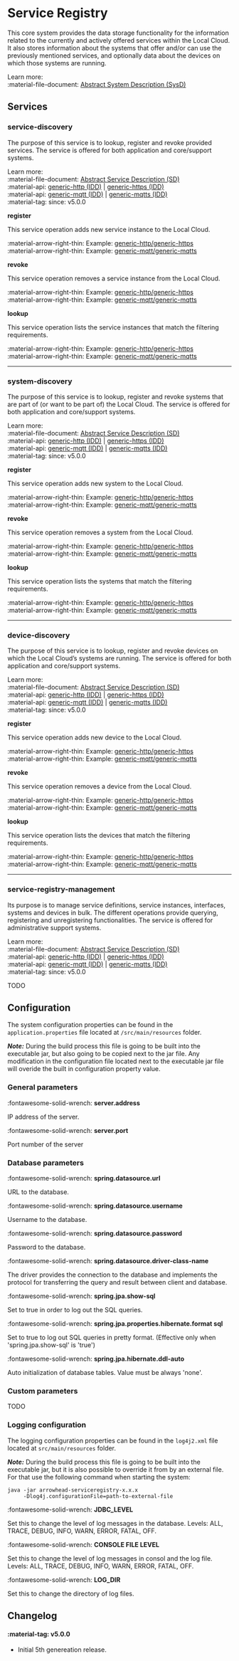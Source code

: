 # Service Registry

This core system provides the data storage functionality for the information related to the currently and actively offered services within the Local Cloud. It also stores information about the systems that offer and/or can use the previously mentioned services, and optionally data about the devices on which those systems are running.

Learn more: <br />
:material-file-document: [Abstract System Description (SysD)](../assets/sysd/5_0_0/serviceregistry_sysd.pdf)

## Services

### service-discovery

The purpose of this service is to lookup, register and revoke provided services. The service is offered for both application and core/support systems.

Learn more: <br />
:material-file-document: [Abstract Service Description (SD)](../assets/sd/5_0_0/service-discovery_sd.pdf) <br />
:material-api: [generic-http (IDD)](todo) | [generic-https (IDD)](todo) <br />
:material-api: [generic-mqtt (IDD)](todo) | [generic-mqtts (IDD)](todo) <br />
:material-tag: since: v5.0.0 

**register**

This service operation adds new service instance to the Local Cloud.

:material-arrow-right-thin: Example: [generic-http/generic-https](../help/api_examples/sr_http_api_examples.md/#register)<br />
:material-arrow-right-thin: Example: [generic-mqtt/generic-mqtts](../help/api_examples/sr_mqtt_api_examples.md/#register)

**revoke**

This service operation removes a service instance from the Local Cloud.

:material-arrow-right-thin: Example: [generic-http/generic-https](todo)<br />
:material-arrow-right-thin: Example: [generic-mqtt/generic-mqtts](todo)

**lookup**

This service operation lists the service instances that match the filtering requirements.

:material-arrow-right-thin: Example: [generic-http/generic-https](todo)<br />
:material-arrow-right-thin: Example: [generic-mqtt/generic-mqtts](todo)

-----

### system-discovery

The purpose of this service is to lookup, register and revoke systems that are part of (or want to be part of) the Local Cloud. The service is offered for both application and core/support systems.

Learn more: <br />
:material-file-document: [Abstract Service Description (SD)](../assets/sd/5_0_0/system-discovery_sd.pdf) <br />
:material-api: [generic-http (IDD)](todo) | [generic-https (IDD)](todo) <br />
:material-api: [generic-mqtt (IDD)](todo) | [generic-mqtts (IDD)](todo) <br />
:material-tag: since: v5.0.0 

**register**

This service operation adds new system to the Local Cloud.

:material-arrow-right-thin: Example: [generic-http/generic-https](todo)<br />
:material-arrow-right-thin: Example: [generic-mqtt/generic-mqtts](todo)

**revoke**

This service operation removes a system from the Local Cloud.

:material-arrow-right-thin: Example: [generic-http/generic-https](todo)<br />
:material-arrow-right-thin: Example: [generic-mqtt/generic-mqtts](todo)

**lookup**

This service operation lists the systems that match the filtering requirements.

:material-arrow-right-thin: Example: [generic-http/generic-https](todo)<br />
:material-arrow-right-thin: Example: [generic-mqtt/generic-mqtts](todo)

-----

### device-discovery

The purpose of this service is to lookup, register and revoke devices on which the Local Cloud’s systems are running. The service is offered for both application and core/support systems.

Learn more: <br />
:material-file-document: [Abstract Service Description (SD)](../assets/sd/5_0_0/device-discovery_sd.pdf) <br />
:material-api: [generic-http (IDD)](todo) | [generic-https (IDD)](todo) <br />
:material-api: [generic-mqtt (IDD)](todo) | [generic-mqtts (IDD)](todo) <br />
:material-tag: since: v5.0.0 

**register**

This service operation adds new device to the Local Cloud.

:material-arrow-right-thin: Example: [generic-http/generic-https](todo)<br />
:material-arrow-right-thin: Example: [generic-mqtt/generic-mqtts](todo)

**revoke**

This service operation removes a device from the Local Cloud.

:material-arrow-right-thin: Example: [generic-http/generic-https](todo)<br />
:material-arrow-right-thin: Example: [generic-mqtt/generic-mqtts](todo)

**lookup**

This service operation lists the devices that match the filtering requirements.

:material-arrow-right-thin: Example: [generic-http/generic-https](todo)<br />
:material-arrow-right-thin: Example: [generic-mqtt/generic-mqtts](todo)

-----

### service-registry-management

Its purpose is to manage service definitions, service instances, interfaces, systems and devices in bulk. The different operations provide querying, registering and unregistering functionalities. The service is offered for administrative support systems.

Learn more: <br />
:material-file-document: [Abstract Service Description (SD)](../assets/sd/5_0_0/service-registry-management_sd.pdf) <br />
:material-api: [generic-http (IDD)](todo) | [generic-https (IDD)](todo) <br />
:material-api: [generic-mqtt (IDD)](todo) | [generic-mqtts (IDD)](todo) <br />
:material-tag: since: v5.0.0 

TODO

## Configuration

The system configuration properties can be found in the `application.properties` file located at `/src/main/resources` folder.

**_Note:_** During the build process this file is going to be built into the executable jar, but also going to be copied next to the jar file. Any modification in the configuration file located next to the executable jar file will overide the built in configuration property value.

### General parameters

:fontawesome-solid-wrench: **server.address**

IP address of the server.

:fontawesome-solid-wrench: **server.port**

Port number of the server

### Database parameters

:fontawesome-solid-wrench: **spring.datasource.url**

URL to the database.

:fontawesome-solid-wrench: **spring.datasource.username**

Username to the database.

:fontawesome-solid-wrench: **spring.datasource.password**

Password to the database.

:fontawesome-solid-wrench: **spring.datasource.driver-class-name**

The driver provides the connection to the database and implements the protocol for transferring the query
and result between client and database.

:fontawesome-solid-wrench: **spring.jpa.show-sql**

Set to true in order to log out the SQL queries.

:fontawesome-solid-wrench: **spring.jpa.properties.hibernate.format sql**

Set to true to log out SQL queries in pretty format. (Effective only when 'spring.jpa.show-sql' is 'true')

:fontawesome-solid-wrench: **spring.jpa.hibernate.ddl-auto**

Auto initialization of database tables. Value must be always 'none'.

### Custom parameters

TODO

### Logging configuration

The logging configuration properties can be found in the `log4j2.xml` file located at `src/main/resources`
folder.

**_Note:_** During the build process this file is going to be built into the executable jar, but it is also possible to
override it from by an external file. For that use the following command when starting the system:
```
java -jar arrowhead-serviceregistry-x.x.x
     -Dlog4j.configurationFile=path-to-external-file
```

:fontawesome-solid-wrench: **JDBC_LEVEL**

Set this to change the level of log messages in the database. Levels: ALL, TRACE, DEBUG, INFO, WARN,
ERROR, FATAL, OFF.

:fontawesome-solid-wrench: **CONSOLE FILE LEVEL**

Set this to change the level of log messages in consol and the log file. Levels: ALL, TRACE, DEBUG,
INFO, WARN, ERROR, FATAL, OFF.

:fontawesome-solid-wrench: **LOG_DIR**

Set this to change the directory of log files.

## Changelog

#### :material-tag: v5.0.0 

- Initial 5th genereation release.
